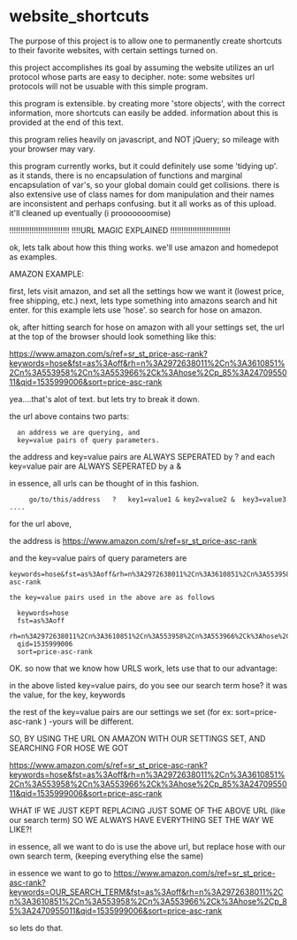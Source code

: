 # website_shortcuts

The purpose of this project is to allow one to permanently create shortcuts to their favorite websites, with certain settings turned on.

this project accomplishes its goal by assuming the website utilizes an url protocol whose parts are easy to decipher.  note: some websites url protocols will not be usuable with this simple program.

this program is extensible.  by creating more 'store objects', with the correct information, more shortcuts can easily be added.  information about this is provided at the end of this text.

this program relies heavily on javascript, and NOT jQuery; so mileage with your browser may vary.

this program currently works, but it could definitely use some 'tidying up'.  as it stands, there is no encapsulation of functions and marginal encapsulation of var's, so your global domain could get collisions.  there is also extensive use of class names for dom manipulation and their names are inconsistent and perhaps confusing.  but it all works as of this upload.  it'll cleaned up eventually (i prooooooomise)


!!!!!!!!!!!!!!!!!!!!!!!!!!!
!!!!URL MAGIC EXPLAINED
!!!!!!!!!!!!!!!!!!!!!!!!!!!

ok, lets talk about how this thing works.  we'll use amazon and homedepot as examples.

AMAZON EXAMPLE:

   first, lets visit amazon, and set all the settings how we want it (lowest price, free shipping, etc.)
   next, lets type something into amazons search and hit enter.  for this example lets use 'hose'.  so search for hose on amazon.
   
   ok, after hitting search for hose on amazon with all your settings set, the url at the top of the browser should look something like this: 
   
   https://www.amazon.com/s/ref=sr_st_price-asc-rank?keywords=hose&fst=as%3Aoff&rh=n%3A2972638011%2Cn%3A3610851%2Cn%3A553958%2Cn%3A553966%2Ck%3Ahose%2Cp_85%3A2470955011&qid=1535999006&sort=price-asc-rank
   

yea....that's alot of text.  but lets try to break it down.  

the url above contains two parts: 

      an address we are querying, and 
      key=value pairs of query parameters.  
        
   the address and key=value pairs are ALWAYS SEPERATED by ?
   and each key=value pair are ALWAYS SEPERATED by a &
      
   in essence, all urls can be thought of in this fashion.

         go/to/this/address   ?   key1=value1 & key2=value2 &  key3=value3  ....

for the url above, 
  
  the address is 
    https://www.amazon.com/s/ref=sr_st_price-asc-rank
  
  and the key=value pairs of query parameters are
    
    keywords=hose&fst=as%3Aoff&rh=n%3A2972638011%2Cn%3A3610851%2Cn%3A553958%2Cn%3A553966%2Ck%3Ahose%2Cp_85%3A2470955011&qid=1535999006&sort=price-asc-rank
    
    the key=value pairs used in the above are as follows
      
      keywords=hose
      fst=as%3Aoff
      rh=n%3A2972638011%2Cn%3A3610851%2Cn%3A553958%2Cn%3A553966%2Ck%3Ahose%2Cp_85%3A2470955011
      qid=1535999006
      sort=price-asc-rank
  
 
 OK.  so now that we know how URLS work, lets use that to our advantage:
 
 in the above listed key=value pairs, do you see our search term hose?
 it was the value, for the key, keywords
 
 the rest of the key=value pairs are our settings we set (for ex:   sort=price-asc-rank )  -yours will be different.
 

SO, BY USING THE URL ON AMAZON WITH OUR SETTINGS SET, AND SEARCHING FOR HOSE WE GOT

https://www.amazon.com/s/ref=sr_st_price-asc-rank?keywords=hose&fst=as%3Aoff&rh=n%3A2972638011%2Cn%3A3610851%2Cn%3A553958%2Cn%3A553966%2Ck%3Ahose%2Cp_85%3A2470955011&qid=1535999006&sort=price-asc-rank

WHAT IF WE JUST KEPT REPLACING JUST SOME OF THE ABOVE URL (like our search term) SO WE ALWAYS HAVE EVERYTHING SET THE WAY WE LIKE?!

in essence, all we want to do is use the above url, but replace hose with our own search term, (keeping everything else the same)

in essence we want to go to
https://www.amazon.com/s/ref=sr_st_price-asc-rank?keywords=OUR_SEARCH_TERM&fst=as%3Aoff&rh=n%3A2972638011%2Cn%3A3610851%2Cn%3A553958%2Cn%3A553966%2Ck%3Ahose%2Cp_85%3A2470955011&qid=1535999006&sort=price-asc-rank


so lets do that.



